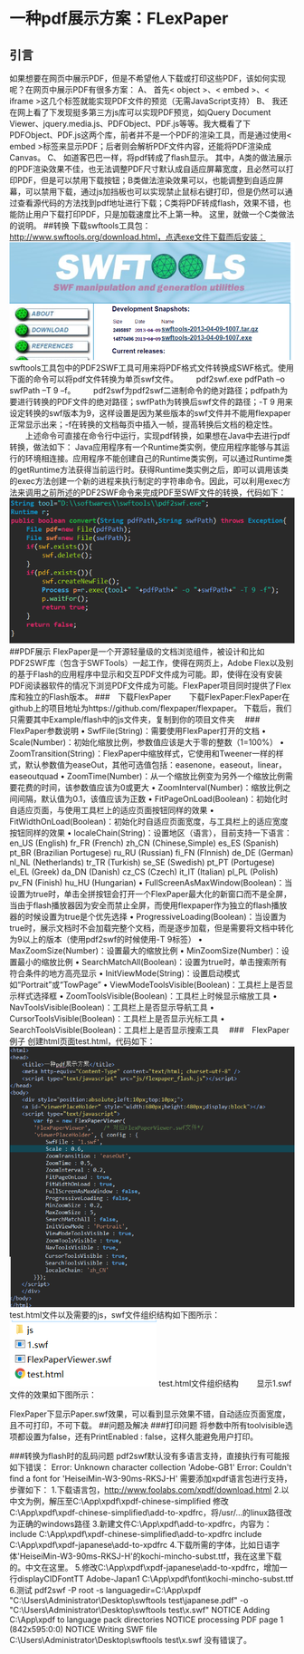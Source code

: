 # 一种pdf展示方案：FLexPaper #
## 引言 
如果想要在网页中展示PDF，但是不希望他人下载或打印这些PDF，该如何实现呢？在网页中展示PDF有很多方案：
A、	首先< object >、< embed >、< iframe >这几个标签就能实现PDF文件的预览（无需JavaScript支持）
B、	我还在网上看了下发现挺多第三方js库可以实现PDF预览，如jQuery Document Viewer、jquery.media.js、PDFObject、PDF.js等等。我大概看了下PDFObject、PDF.js这两个库，前者并不是一个PDF的渲染工具，而是通过使用< embed >标签来显示PDF；后者则会解析PDF文件内容，还能将PDF渲染成Canvas。
C、	如道客巴巴一样，将pdf转成了flash显示。
其中，A类的做法展示的PDF渲染效果不佳，也无法调整PDF尺寸默认成自适应屏幕宽度，且必然可以打印PDF，但是可以禁用下载按钮；B类做法渲染效果可以，也能调整到自适应屏幕，可以禁用下载，通过js加挡板也可以实现禁止鼠标右键打印，但是仍然可以通过查看源代码的方法找到pdf地址进行下载；C类将PDF转成flash，效果不错，也能防止用户下载打印PDF，只是加载速度比不上第一种。
这里，就做一个C类做法的说明。
##转换
下载swftools工具包：http://www.swftools.org/download.html，点选exe文件下载而后安装：
 ![1](assets/th/1.png)
swftools工具包中的PDF2SWF工具可用来将PDF格式文件转换成SWF格式。使用下面的命令可以将pdf文件转换为单页swf文件。
　　pdf2swf.exe  pdfPath  –o swfPath  –T 9  –f。
　　pdf2swf为pdf2swf二进制命令的绝对路径；pdfpath为要进行转换的PDF文件的绝对路径；swfPath为转换后swf文件的路径；-T 9 用来设定转换的swf版本为9，这样设置是因为某些版本的swf文件并不能用flexpaper正常显示出来；-f在转换的文档每页中插入一帧，提高转换后文档的稳定性。
　　上述命令可直接在命令行中运行，实现pdf转换，如果想在Java中去进行pdf转换，做法如下： Java应用程序有一个Runtime类实例，使应用程序能够与其运行的环境相连接。应用程序不能创建自己的Runtime类实例，可以通过Runtime类的getRuntime方法获得当前运行时。获得Runtime类实例之后，即可以调用该类的exec方法创建一个新的进程来执行制定的字符串命令。因此，可以利用exec方法来调用之前所述的PDF2SWF命令来完成PDF至SWF文件的转换，代码如下：
  ![2](assets/th/2.png)
　
##PDF展示
FlexPaper是一个开源轻量级的文档浏览组件，被设计和比如PDF2SWF库（包含于SWFTools）一起工作，使得在网页上，Adobe Flex以及别的基于Flash的应用程序中显示和交互PDF文件成为可能。即，使得在没有安装PDF阅读器软件的情况下浏览PDF文件成为可能。FlexPaper项目同时提供了Flex库和独立的Flash版本。
###　下载FlexPaper 
　　下载FlexPaper:FlexPaper在github上的项目地址为https://github.com/flexpaper/flexpaper。
下载后，我们只需要其中Example/flash中的js文件夹，复制到你的项目文件夹
　###　FlexPaper参数说明
•	SwfFile(String)：需要使用FlexPaper打开的文档
•	Scale(Number)：初始化缩放比例，参数值应该是大于零的整数（1=100%）
•	ZoomTransition(String)：FlexPaper中缩放样式，它使用和Tweener一样的样式，默认参数值为easeOut，其他可选值包括：easenone，easeout，linear，easeoutquad
•	ZoomTime(Number)：从一个缩放比例变为另外一个缩放比例需要花费的时间，该参数值应该为0或更大
•	ZoomInterval(Number)：缩放比例之间间隔，默认值为0.1，该值应该为正数
•	FitPageOnLoad(Boolean)：初始化时自适应页面，与使用工具栏上的适应页面按钮同样的效果
•	FitWidthOnLoad(Boolean)：初始化时自适应页面宽度，与工具栏上的适应宽度按钮同样的效果
•	localeChain(String)：设置地区（语言），目前支持一下语言：
en_US (English)
fr_FR (French)
zh_CN (Chinese,Simple)
es_ES (Spanish)
pt_BR (Brazilian Portugese)
ru_RU (Russian)
fi_FN (FInnish)
de_DE (German)
nl_NL (Netherlands)
tr_TR (Turkish)
se_SE (Swedish)
pt_PT (Portugese)
el_EL (Greek)
da_DN (Danish)
cz_CS (Czech)
it_IT (Italian)
pl_PL (Polish)
pv_FN (Finish)
hu_HU (Hungarian)
•	FullScreenAsMaxWindow(Boolean)：当设置为true时，单击全拼按钮会打开一个FlexPaper最大化的新窗口而不是全屏，当由于flash播放器因为安全而禁止全屏，而使用flexpaper作为独立的flash播放器的时候设置为true是个优先选择
•	ProgressiveLoading(Boolean)：当设置为true时，展示文档时不会加载完整个文档，而是逐步加载，但是需要将文档中转化为9以上的版本（使用pdf2swf的时候使用-T 9标签）
•	MaxZoomSize(Number)：设置最大的缩放比例
•	MinZoomSize(Number)：设置最小的缩放比例
•	SearchMatchAll(Boolean)：设置为true时，单击搜索所有符合条件的地方高亮显示
•	InitViewMode(String)：设置启动模式如“Portrait”或“TowPage”
•	ViewModeToolsVisible(Boolean)：工具栏上是否显示样式选择框
•	ZoomToolsVisible(Boolean)：工具栏上时候显示缩放工具
•	NavToolsVisible(Boolean)：工具栏上是否显示导航工具
•	CursorToolsVisible(Boolean)：工具栏上是否显示光标工具
•	SearchToolsVisible(Boolean)：工具栏上是否显示搜索工具
　###　FlexPaper例子
创建html页面test.html，代码如下：
  ![3](assets/th/3.png)
test.html文件以及需要的js，swf文件组织结构如下图所示：
　　  ![4](assets/th/4.png)
test.html文件组织结构
　　显示1.swf文件的效果如下图所示：
 
FlexPaper下显示Paper.swf效果，可以看到显示效果不错，自动适应页面宽度，且不可打印，不可下载。
##问题及解决
###打印问题
将参数中所有toolvisible选项都设置为false，还有PrintEnabled : false，这样久能避免用户打印。

###转换为flash时的乱码问题
pdf2swf默认没有多语言支持，直接执行有可能报如下错误：
Error: Unknown character collection 'Adobe-GB1'
Error: Couldn't find a font for 'HeiseiMin-W3-90ms-RKSJ-H'
需要添加xpdf语言包进行支持，步骤如下：
1.下载语言包，http://www.foolabs.com/xpdf/download.html
2.以中文为例，解压至C:\App\xpdf\xpdf-chinese-simplified
修改C:\App\xpdf\xpdf-chinese-simplified\add-to-xpdfrc，将/usr/…的linux路径改为正确的windows路径
3.新建文件C:\App\xpdf\add-to-xpdfrc，内容为：
include C:\App\xpdf\xpdf-chinese-simplified\add-to-xpdfrc
include C:\App\xpdf\xpdf-japanese\add-to-xpdfrc
4.下载所需的字体，比如日语字体'HeiseiMin-W3-90ms-RKSJ-H'的kochi-mincho-subst.ttf，我在这里下载的。中文在这里。
5.修改C:\App\xpdf\xpdf-japanese\add-to-xpdfrc，增加一行displayCIDFontTT Adobe-Japan1 C:\App\xpdf\font\kochi-mincho-subst.ttf
6.测试
pdf2swf -P root -s languagedir=C:\App\xpdf  "C:\Users\Administrator\Desktop\swftools test\japanese.pdf" -o "C:\Users\Administrator\Desktop\swftools test\x.swf"
NOTICE  Adding C:\App\xpdf to language pack directories
NOTICE  processing PDF page 1 (842x595:0:0)
NOTICE  Writing SWF file C:\Users\Administrator\Desktop\swftools test\x.swf
没有错误了。

